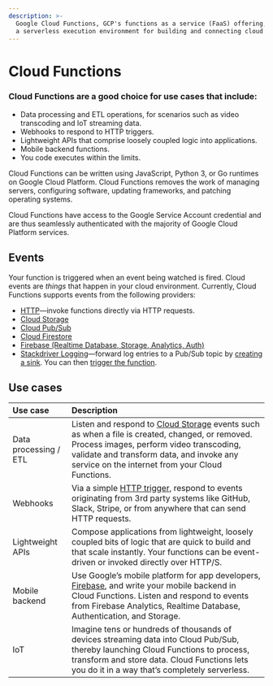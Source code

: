 ```yaml
---
description: >-
  Google Cloud Functions, GCP's functions as a service (FaaS) offering, provides
  a serverless execution environment for building and connecting cloud services.
---
```


# Cloud Functions

### Cloud Functions are a good choice for use cases that include:

* Data processing and ETL operations, for scenarios such as video transcoding and IoT streaming data.
* Webhooks to respond to HTTP triggers.
* Lightweight APIs that comprise loosely coupled logic into applications.
* Mobile backend functions.
* You code executes within the limits.

Cloud Functions can be written using JavaScript, Python 3, or Go runtimes on Google Cloud Platform. Cloud Functions removes the work of managing servers, configuring software, updating frameworks, and patching operating systems.

Cloud Functions have access to the Google Service Account credential and are thus seamlessly authenticated with the majority of Google Cloud Platform services.

## Events

Your function is triggered when an event being watched is fired. Cloud events are _things_ that happen in your cloud environment. Currently, Cloud Functions supports events from the following providers:

* [HTTP](https://cloud.google.com/functions/docs/calling/http)—invoke functions directly via HTTP requests.
* [Cloud Storage](https://cloud.google.com/storage/)
* [Cloud Pub/Sub](https://cloud.google.com/pubsub/)
* [Cloud Firestore](https://cloud.google.com/firestore/)
* [Firebase \(Realtime Database, Storage, Analytics, Auth\)](https://firebase.google.com/)
* [Stackdriver Logging](https://cloud.google.com/logging/)—forward log entries to a Pub/Sub topic by [creating a sink](https://cloud.google.com/logging/docs/export/configure_export_v2#dest-create). You can then [trigger the function](https://cloud.google.com/functions/docs/calling/pubsub).

## Use cases

| Use case | Description |
| :--- | :--- |
| Data processing / ETL | Listen and respond to [Cloud Storage](https://cloud.google.com/storage/) events such as when a file is created, changed, or removed. Process images, perform video transcoding, validate and transform data, and invoke any service on the internet from your Cloud Functions. |
| Webhooks | Via a simple [HTTP trigger](https://cloud.google.com/functions/docs/calling/http), respond to events originating from 3rd party systems like GitHub, Slack, Stripe, or from anywhere that can send HTTP requests. |
| Lightweight APIs | Compose applications from lightweight, loosely coupled bits of logic that are quick to build and that scale instantly. Your functions can be event-driven or invoked directly over HTTP/S. |
| Mobile backend | Use Google’s mobile platform for app developers, [Firebase](https://firebase.google.com/docs/functions/), and write your mobile backend in Cloud Functions. Listen and respond to events from Firebase Analytics, Realtime Database, Authentication, and Storage. |
| IoT | Imagine tens or hundreds of thousands of devices streaming data into Cloud Pub/Sub, thereby launching Cloud Functions to process, transform and store data. Cloud Functions lets you do it in a way that’s completely serverless. |

